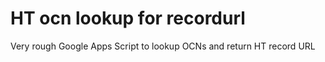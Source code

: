 # HT ocn lookup for recordurl
 Very rough Google Apps Script to lookup OCNs and return HT record URL
